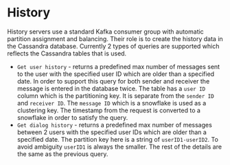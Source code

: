 # History

History servers use a standard Kafka consumer group with automatic partition assignment and balancing. Their role is to create the history data in the Cassandra database. Currently 2 types of queries are supported which reflects the Cassandra tables that is used.

* `Get user history` - returns a predefined max number of messages sent to the user with the specified user ID which are older than a specified date. In order to support this query for both sender and receiver the message is entered in the database twice. The table has a `user ID` column which is the partitioning key. It is separate from the `sender ID` and `receiver ID`. The `message ID` which is a snowflake is used as a clustering key. The timestamp from the request is converted to a snowflake in order to satisfy the query.
* `Get dialog history` - returns a predefined max number of messages between 2 users with the specified user IDs which are older than a specified date. The partition key here is a string of `userID1-userID2`. To avoid ambiguity `userID1` is always the smaller. The rest of the details are the same as the previous query.
